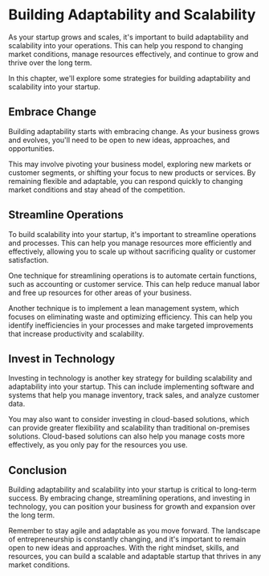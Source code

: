 Building Adaptability and Scalability
===============================================================================

As your startup grows and scales, it's important to build adaptability and scalability into your operations. This can help you respond to changing market conditions, manage resources effectively, and continue to grow and thrive over the long term.

In this chapter, we'll explore some strategies for building adaptability and scalability into your startup.

Embrace Change
--------------

Building adaptability starts with embracing change. As your business grows and evolves, you'll need to be open to new ideas, approaches, and opportunities.

This may involve pivoting your business model, exploring new markets or customer segments, or shifting your focus to new products or services. By remaining flexible and adaptable, you can respond quickly to changing market conditions and stay ahead of the competition.

Streamline Operations
---------------------

To build scalability into your startup, it's important to streamline operations and processes. This can help you manage resources more efficiently and effectively, allowing you to scale up without sacrificing quality or customer satisfaction.

One technique for streamlining operations is to automate certain functions, such as accounting or customer service. This can help reduce manual labor and free up resources for other areas of your business.

Another technique is to implement a lean management system, which focuses on eliminating waste and optimizing efficiency. This can help you identify inefficiencies in your processes and make targeted improvements that increase productivity and scalability.

Invest in Technology
--------------------

Investing in technology is another key strategy for building scalability and adaptability into your startup. This can include implementing software and systems that help you manage inventory, track sales, and analyze customer data.

You may also want to consider investing in cloud-based solutions, which can provide greater flexibility and scalability than traditional on-premises solutions. Cloud-based solutions can also help you manage costs more effectively, as you only pay for the resources you use.

Conclusion
----------

Building adaptability and scalability into your startup is critical to long-term success. By embracing change, streamlining operations, and investing in technology, you can position your business for growth and expansion over the long term.

Remember to stay agile and adaptable as you move forward. The landscape of entrepreneurship is constantly changing, and it's important to remain open to new ideas and approaches. With the right mindset, skills, and resources, you can build a scalable and adaptable startup that thrives in any market conditions.
